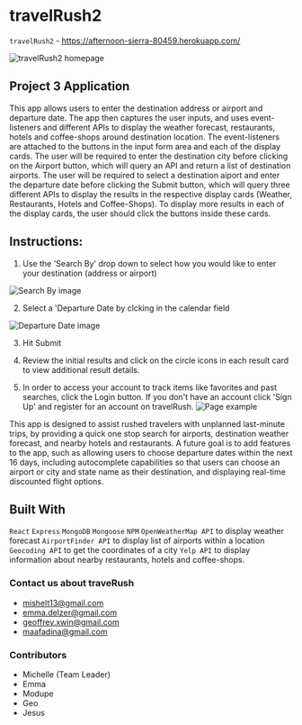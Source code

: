 # travelRush2

`travelRush2` - https://afternoon-sierra-80459.herokuapp.com/

![travelRush2 homepage](https://media.discordapp.net/attachments/585309554095423499/633877954501279764/tr2_screenshot.png?width=996&height=485)

## Project 3 Application

This app allows users to enter the destination address or airport and departure date. The app then captures the user inputs, and uses event-listeners and different APIs to display the weather forecast, restaurants, hotels and coffee-shops around destination location. The event-listeners are attached to the buttons in the input form area and each of the display cards. The user will be required to enter the destination city before clicking on the Airport button, which will query an API and return a list of destination airports. The user will be required to select a destination aiport and enter the departure date before clicking the Submit button, which will query three different APIs to display the results in the respective display cards (Weather, Restaurants, Hotels and Coffee-Shops). To display more results in each of the display cards, the user should click the buttons inside these cards.

## Instructions: 
1. Use the 'Search By' drop down to select how you would like to enter your destination (address or airport)

![Search By image](https://cdn.discordapp.com/attachments/585309554095423499/687821790688575488/unknown.png)

2. Select a 'Departure Date by clcking in the calendar field

![Departure Date image](https://cdn.discordapp.com/attachments/585309554095423499/687822122751754275/unknown.png)

3. Hit Submit

4. Review the initial results and click on the circle icons in each result card to view additional result details.

5. In order to access your account to track items like favorites and past searches, click the Login button. If you don't have an account click 'Sign Up' and register for an account on travelRush.
![Page example]()

This app is designed to assist rushed travelers with unplanned last-minute trips, by providing a quick one stop search for airports, destination weather forecast, and nearby hotels and restaurants. A future goal is to add features to the app, such as allowing users to choose departure dates within the next 16 days, including autocomplete capabilities so that users can choose an airport or city and state name as their destination, and displaying real-time discounted flight options.

## Built With
`React`
`Express`
`MongoDB`
`Mongoose`
`NPM`
`OpenWeatherMap API` to display weather forecast
`AirportFinder API` to display list of airports within a location
`Geocoding API` to get the coordinates of a city
`Yelp API` to display information about nearby restaurants, hotels and coffee-shops.

### Contact us about traveRush
* mishelt13@gmail.com
* emma.delzer@gmail.com
* geoffrey.xwin@gmail.com
* maafadina@gmail.com

### Contributors
* Michelle (Team Leader)
* Emma
* Modupe 
* Geo
* Jesus
